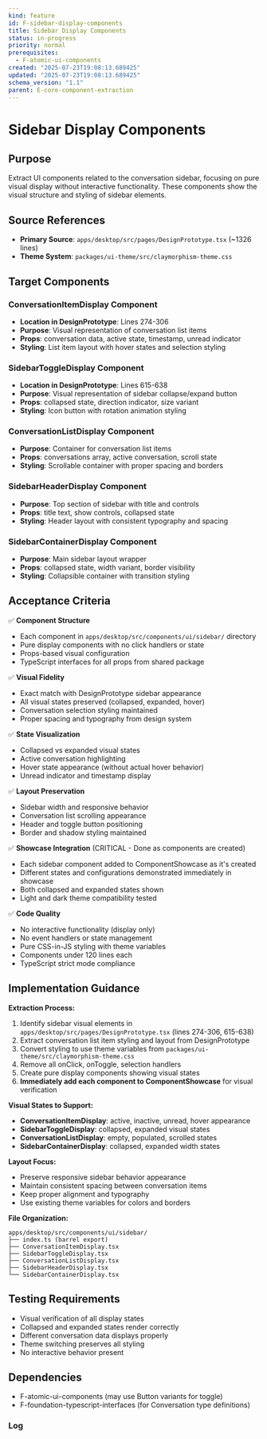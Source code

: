 ```yaml
---
kind: feature
id: F-sidebar-display-components
title: Sidebar Display Components
status: in-progress
priority: normal
prerequisites:
  - F-atomic-ui-components
created: "2025-07-23T19:08:13.689425"
updated: "2025-07-23T19:08:13.689425"
schema_version: "1.1"
parent: E-core-component-extraction
---
```


# Sidebar Display Components

## Purpose

Extract UI components related to the conversation sidebar, focusing on pure visual display without interactive functionality. These components show the visual structure and styling of sidebar elements.

## Source References

- **Primary Source**: `apps/desktop/src/pages/DesignPrototype.tsx` (~1326 lines)
- **Theme System**: `packages/ui-theme/src/claymorphism-theme.css`

## Target Components

### ConversationItemDisplay Component

- **Location in DesignPrototype**: Lines 274-306
- **Purpose**: Visual representation of conversation list items
- **Props**: conversation data, active state, timestamp, unread indicator
- **Styling**: List item layout with hover states and selection styling

### SidebarToggleDisplay Component

- **Location in DesignPrototype**: Lines 615-638
- **Purpose**: Visual representation of sidebar collapse/expand button
- **Props**: collapsed state, direction indicator, size variant
- **Styling**: Icon button with rotation animation styling

### ConversationListDisplay Component

- **Purpose**: Container for conversation list items
- **Props**: conversations array, active conversation, scroll state
- **Styling**: Scrollable container with proper spacing and borders

### SidebarHeaderDisplay Component

- **Purpose**: Top section of sidebar with title and controls
- **Props**: title text, show controls, collapsed state
- **Styling**: Header layout with consistent typography and spacing

### SidebarContainerDisplay Component

- **Purpose**: Main sidebar layout wrapper
- **Props**: collapsed state, width variant, border visibility
- **Styling**: Collapsible container with transition styling

## Acceptance Criteria

✅ **Component Structure**

- Each component in `apps/desktop/src/components/ui/sidebar/` directory
- Pure display components with no click handlers or state
- Props-based visual configuration
- TypeScript interfaces for all props from shared package

✅ **Visual Fidelity**

- Exact match with DesignPrototype sidebar appearance
- All visual states preserved (collapsed, expanded, hover)
- Conversation selection styling maintained
- Proper spacing and typography from design system

✅ **State Visualization**

- Collapsed vs expanded visual states
- Active conversation highlighting
- Hover state appearance (without actual hover behavior)
- Unread indicator and timestamp display

✅ **Layout Preservation**

- Sidebar width and responsive behavior
- Conversation list scrolling appearance
- Header and toggle button positioning
- Border and shadow styling maintained

✅ **Showcase Integration** (CRITICAL - Done as components are created)

- Each sidebar component added to ComponentShowcase as it's created
- Different states and configurations demonstrated immediately in showcase
- Both collapsed and expanded states shown
- Light and dark theme compatibility tested

✅ **Code Quality**

- No interactive functionality (display only)
- No event handlers or state management
- Pure CSS-in-JS styling with theme variables
- Components under 120 lines each
- TypeScript strict mode compliance

## Implementation Guidance

**Extraction Process:**

1. Identify sidebar visual elements in `apps/desktop/src/pages/DesignPrototype.tsx` (lines 274-306, 615-638)
2. Extract conversation list item styling and layout from DesignPrototype
3. Convert styling to use theme variables from `packages/ui-theme/src/claymorphism-theme.css`
4. Remove all onClick, onToggle, selection handlers
5. Create pure display components showing visual states
6. **Immediately add each component to ComponentShowcase** for visual verification

**Visual States to Support:**

- **ConversationItemDisplay**: active, inactive, unread, hover appearance
- **SidebarToggleDisplay**: collapsed, expanded visual states
- **ConversationListDisplay**: empty, populated, scrolled states
- **SidebarContainerDisplay**: collapsed, expanded width states

**Layout Focus:**

- Preserve responsive sidebar behavior appearance
- Maintain consistent spacing between conversation items
- Keep proper alignment and typography
- Use existing theme variables for colors and borders

**File Organization:**

```
apps/desktop/src/components/ui/sidebar/
├── index.ts (barrel export)
├── ConversationItemDisplay.tsx
├── SidebarToggleDisplay.tsx
├── ConversationListDisplay.tsx
├── SidebarHeaderDisplay.tsx
└── SidebarContainerDisplay.tsx
```

## Testing Requirements

- Visual verification of all display states
- Collapsed and expanded states render correctly
- Different conversation data displays properly
- Theme switching preserves all styling
- No interactive behavior present

## Dependencies

- F-atomic-ui-components (may use Button variants for toggle)
- F-foundation-typescript-interfaces (for Conversation type definitions)

### Log
